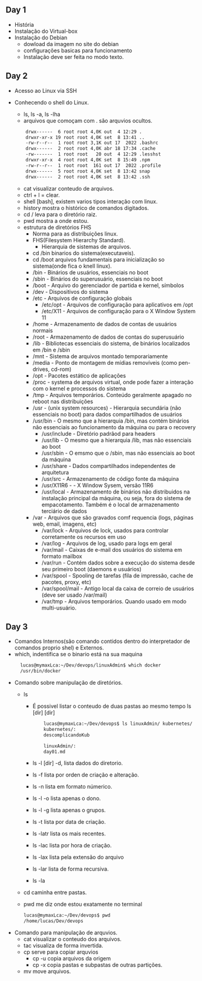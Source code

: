 ## Day 1

- História
- Instalação do Virtual-box
- Instalação do Debian
  - dowload da imagem no site do debian
  - configurações basicas para funcionamento
  - Instalação deve ser feita no modo texto.

## Day 2

- Acesso ao Linux via SSH
- Conhecendo o shell do Linux.

  - ls, ls -a, ls -lha
  - arquivos que comoçam com . são arquvios ocultos.

  ```bash
      drwx------  6 root root 4,0K out  4 12:29 .
      drwxr-xr-x 19 root root 4,0K set  8 13:41 ..
      -rw-r--r--  1 root root 3,1K out 17  2022 .bashrc
      drwx------  2 root root 4,0K abr 18 17:34 .cache
      -rw-------  1 root root   20 out  4 12:29 .lesshst
      drwxr-xr-x  4 root root 4,0K set  8 15:49 .npm
      -rw-r--r--  1 root root  161 out 17  2022 .profile
      drwx------  5 root root 4,0K set  8 13:42 snap
      drwx------  2 root root 4,0K set  8 13:42 .ssh
  ```

  - cat visualizar conteudo de arquivos.
  - ctrl + l = clear.
  - shell [bash], existem varios tipos interação com linux.
  - history mostra o histórico de comandos digitados.
  - cd / leva para o diretório raiz.
  - pwd mostra a onde estou.
  - estrutura de diretórios FHS
    - Norma para as distribuições linux.
    - FHS(Filesystem Hierarchy Standard).
      - Hierarquia de sistemas de arquivos.
    - cd /bin binarios do sistema(executaveis).
    - cd /boot arquivos fundamentais para inicialização so sistema(onde fica o knell linux).
    - /bin - Binários de usuários, essenciais no boot
    - /sbin - Binários do superusuário, essenciais no boot
    - /boot - Arquivo do gerenciador de partida e kernel, símbolos
    - /dev - Dispositivos do sistema
    - /etc - Arquivos de configuração globais
      - /etc/opt - Arquivos de configuração para aplicativos em /opt
      - /etc/X11 - Arquivos de configuração para o X Window System 11
    - /home - Armazenamento de dados de contas de usuários normais
    - /root - Armazenamento de dados de contas do superusuário
    - /lib - Bibliotecas essenciais do sistema, de binários localizados em /bin e /sbin
    - /mnt - Sistema de arquivos montado temporariamente
    - /media - Ponto de montagem de mídias removíveis (como pen-drives, cd-rom)
    - /opt - Pacotes estático de aplicações
    - /proc - systema de arquivos virtual, onde pode fazer a interação com o kernel e processos do sistema
    - /tmp - Arquivos temporários. Conteúdo geralmente apagado no reboot nas distribuições
    - /usr - (unix system resources) - Hierarquia secundária (não essenciais no boot) para dados compartilhados de usuários
    - /usr/bin - O mesmo que a hierarquia /bin, mas contém binários não essenciais ao funcionamento da máquina ou para o recovery
      - /usr/include - Diretório padrãod para headers
      - /usr/lib - O mesmo que a hierarquia /lib, mas não essenciais ao boot
      - /usr/sbin - O emsmo que o /sbin, mas não essenciais ao boot da máquina
      - /usr/share - Dados compartilhados independentes de arquitetura
      - /usr/src - Armazenamento de código fonte da máquina
      - /usr/X11R6 - - X Window Sysem, versão 11R6
      - /usr/local - Armazenamento de binários não distribuidos na instalação principal da máquina, ou seja, fora do sistema de empacotamento. Também é o local de armazenamento terciário de dados
    - /var - Arquivos que são gravados comf requencia (logs, páginas web, email, imagens, etc)
      - /var/lock - Arquivos de lock, usados para controlar corretamente os recursos em uso
      - /var/log - Arquivos de log, usado para logs em geral
      - /var/mail - Caixas de e-mail dos usuários do sistema em formato mailbox
      - /var/run - Contém dados sobre a execução do sistema desde seu primeiro boot (daemons e usuários)
      - /var/spool - Spooling de tarefas (fila de impressão, cache de pacotes, proxy, etc)
      - /var/spool/mail - Antigo local da caixa de correio de usuários (deve ser usado /var/mail)
      - /var/tmp - Arquivos temporários. Quando usado em modo multi-usuário.

## Day 3

- Comandos Internos(são comando contidos dentro do interpretador de comandos proprio shel) e Externos.
- which, indentifica se o binario está na sua maquina
  ```bash
    lucas@mymaxLca:~/Dev/devops/linuxAdmin$ which docker
    /usr/bin/docker
  ```
- Comando sobre manipulação de diretórios.
  - ls

    - É possivel listar o conteudo de duas pastas ao mesmo tempo ls [dir] [dir]

      ```bash
          lucas@mymaxLca:~/Dev/devops$ ls linuxAdmin/ kubernetes/
          kubernetes/:
          descomplicandoKub

          linuxAdmin/:
          day01.md
      ```

    - ls -l [dir] -d, lista dados do diretorio.
    - ls -f lista por orden de criação e alteração.
    - ls -n lista em formato númerico.
    - ls -l -o lista apenas o dono.
    - ls -l -g lista apenas o grupos.
    - ls -t lista por data de criação.
    - ls -latr lista os mais recentes.
    - ls -lac lista por hora de criação.
    - ls -lax lista pela extensão do arquivo
    - ls -lar lista de forma recursiva.
    - ls -la

  - cd caminha entre pastas.
  - pwd me diz onde estou exatamente no terminal
    ```bash
    lucas@mymaxLca:~/Dev/devops$ pwd
    /home/lucas/Dev/devops
    ```
- Comando para manipulação de arquvios.
  - cat visualizar o conteudo dos arquivos.
  - tac visualiza de forma invertida.
  - cp serve para copiar arquvios
    - cp -u copia arquivos da origem
    - cp -x copia pastas e subpastas de outras partições.
  - mv move arquivos.